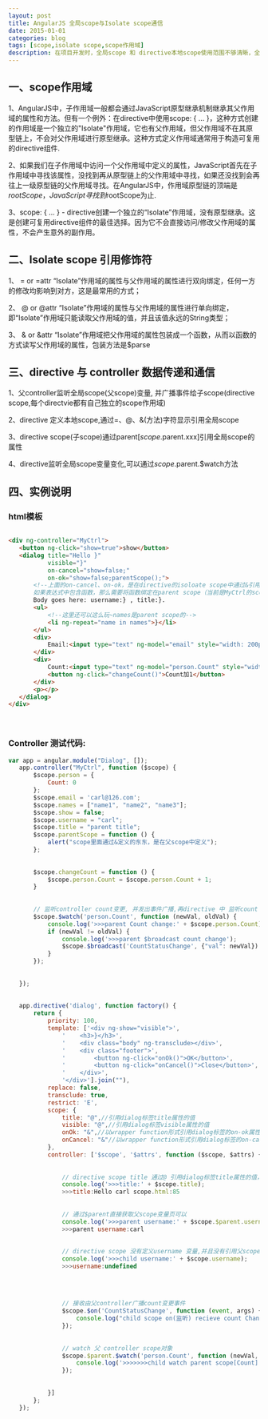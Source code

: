 ```yaml
---
layout: post
title: AngularJS 全局scope与Isolate scope通信
date: 2015-01-01
categories: blog
tags: [scope,isolate scope,scope作用域]
description: 在项目开发时，全局scope 和 directive本地scope使用范围不够清晰，全局scope与directive本地scope通信掌握的不够透彻，这里对全局scope 和 directive本地scope的使用做一个总结。
---
```


 
## 一、scope作用域 ##

1、AngularJS中，子作用域一般都会通过JavaScript原型继承机制继承其父作用域的属性和方法。但有一个例外：在directive中使用scope: { ... }，这种方式创建的作用域是一个独立的"Isolate"作用域，它也有父作用域，但父作用域不在其原型链上，不会对父作用域进行原型继承。这种方式定义作用域通常用于构造可复用的directive组件.

2、如果我们在子作用域中访问一个父作用域中定义的属性，JavaScript首先在子作用域中寻找该属性，没找到再从原型链上的父作用域中寻找，如果还没找到会再往上一级原型链的父作用域寻找。在AngularJS中，作用域原型链的顶端是$rootScope，JavaScript寻找到$rootScope为止.

3、scope: { ... } - directive创建一个独立的“Isolate”作用域，没有原型继承。这是创建可复用directive组件的最佳选择。因为它不会直接访问/修改父作用域的属性，不会产生意外的副作用。

 

## 二、Isolate scope 引用修饰符

1、 = or =attr “Isolate”作用域的属性与父作用域的属性进行双向绑定，任何一方的修改均影响到对方，这是最常用的方式；

2、 @ or @attr “Isolate”作用域的属性与父作用域的属性进行单向绑定，即“Isolate”作用域只能读取父作用域的值，并且该值永远的String类型；

3、 & or &attr “Isolate”作用域把父作用域的属性包装成一个函数，从而以函数的方式读写父作用域的属性，包装方法是$parse

 

## 三、directive 与 controller 数据传递和通信

1、父controller监听全局scope(父scope)变量, 并广播事件给子scope(directive scope,每个directvie都有自己独立的scope作用域)

2、directive 定义本地scope,通过=、@、&(方法)字符显示引用全局scope

3、directive scope(子scope)通过parent[$scope.$parent.xxx]引用全局scope的属性

4、directive监听全局scope变量变化,可以通过$scope.$parent.$watch方法

## 四、实例说明

### html模板

```html

<div ng-controller="MyCtrl">
   <button ng-click="show=true">show</button>
   <dialog title="Hello }"
           visible="}"
           on-cancel="show=false;"
           on-ok="show=false;parentScope();">
       <!--上面的on-cancel、on-ok，是在directive的isoloate scope中通过&引用的。
       如果表达式中包含函数，那么需要将函数绑定在parent scope（当前是MyCtrl的scope）中-->
       Body goes here: username:} , title:}.
       <ul>
           <!--这里还可以这么玩~names是parent scope的-->
           <li ng-repeat="name in names">}</li>
       </ul>
       <div>
           Email:<input type="text" ng-model="email" style="width: 200px;height:20px"/>
       </div>
       <div>
           Count:<input type="text" ng-model="person.Count" style="width: 120px;height:20px"/>
           <button ng-click="changeCount()">Count加1</button>
       </div>
       <p></p>
   </dialog>
</div>
```

　　

### Controller 测试代码:

```javascript
var app = angular.module("Dialog", []);
   app.controller("MyCtrl", function ($scope) {
       $scope.person = {
           Count: 0
       };
       $scope.email = 'carl@126.com';
       $scope.names = ["name1", "name2", "name3"];
       $scope.show = false;
       $scope.username = "carl";
       $scope.title = "parent title";
       $scope.parentScope = function () {
           alert("scope里面通过&定义的东东，是在父scope中定义");
       };
  
  
       $scope.changeCount = function () {
           $scope.person.Count = $scope.person.Count + 1;
       }
  
  
       // 监听controller count变更, 并发出事件广播,再directive 中 监听count CountStatusChange变更事件
       $scope.$watch('person.Count', function (newVal, oldVal) {
           console.log('>>>parent Count change:' + $scope.person.Count);
           if (newVal != oldVal) {
               console.log('>>>parent $broadcast count change');
               $scope.$broadcast('CountStatusChange', {"val": newVal})
           }
       });
  
  
   });
  
  
   app.directive('dialog', function factory() {
       return {
           priority: 100,
           template: ['<div ng-show="visible">',
               '    <h3>}</h3>',
               '    <div class="body" ng-transclude></div>',
               '    <div class="footer">',
               '        <button ng-click="onOk()">OK</button>',
               '        <button ng-click="onCancel()">Close</button>',
               '    </div>',
               '</div>'].join(""),
           replace: false,
           transclude: true,
           restrict: 'E',
           scope: {
               title: "@",//引用dialog标签title属性的值
               visible: "@",//引用dialog标签visible属性的值
               onOk: "&",//以wrapper function形式引用dialog标签的on-ok属性的内容
               onCancel: "&"//以wrapper function形式引用dialog标签的on-cancel属性的内容
           },
           controller: ['$scope', '$attrs', function ($scope, $attrs) {
  
 
               // directive scope title 通过@ 引用dialog标签title属性的值，所以这里能取到值
               console.log('>>>title:' + $scope.title);
               >>>title:Hello carl scope.html:85
  
  
               // 通过$parent直接获取父scope变量页可以
               console.log('>>>parent username:' + $scope.$parent.username);
               >>>parent username:carl
  
  
               // directive scope 没有定义username 变量,并且没有引用父scope username变量, 所以这里是undefined
               console.log('>>>child username:' + $scope.username);
               >>>username:undefined
  
  
  
  
               // 接收由父controller广播count变更事件
               $scope.$on('CountStatusChange', function (event, args) {
                   console.log("child scope on(监听) recieve count Change event :" + args.val);
               });
  
  
               // watch 父 controller scope对象
               $scope.$parent.$watch('person.Count', function (newVal, oldVal) {
                   console.log('>>>>>>>child watch parent scope[Count]:' + oldVal + ' newVal:' + newVal);
               });
  
  
           }]
       };
   });
```